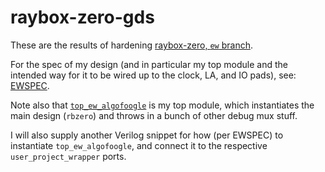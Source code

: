 # raybox-zero-gds

These are the results of hardening [raybox-zero, `ew` branch](https://github.com/algofoogle/raybox-zero/tree/ew).

For the spec of my design (and in particular my top module and the intended way for it to be wired up to the clock, LA, and IO pads), see: [EWSPEC](https://github.com/algofoogle/raybox-zero/blob/ew/doc/EWSPEC.md).

Note also that [`top_ew_algofoogle`](https://github.com/algofoogle/raybox-zero/blob/ew/src/rtl/top_ew_algofoogle.v) is my top module, which instantiates the main design (`rbzero`) and throws in a bunch of other debug mux stuff.

I will also supply another Verilog snippet for how (per EWSPEC) to instantiate `top_ew_algofoogle`, and connect it to the respective `user_project_wrapper` ports.

